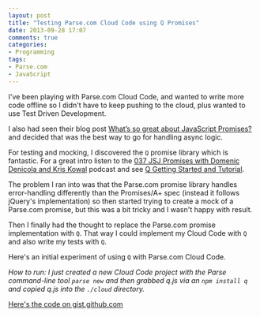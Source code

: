 ```yaml
---
layout: post
title: "Testing Parse.com Cloud Code using Q Promises"
date: 2013-09-28 17:07
comments: true
categories:
- Programming
tags:
- Parse.com
- JavaScript
---
```

I've been playing with Parse.com Cloud Code, and wanted to write more code offline so I didn't have to keep pushing to the cloud, plus wanted to use Test Driven Development.

I also had seen their blog post [What’s so great about JavaScript Promises?](http://blog.parse.com/2013/01/29/whats-so-great-about-javascript-promises/) and decided that was the best way to go for handling async logic.

For testing and mocking, I discovered the `Q` promise library which is fantastic. For a great intro listen to the [037 JSJ Promises with Domenic Denicola and Kris Kowal](http://javascriptjabber.com/037-jsj-promises-with-domenic-denicola-and-kris-kowal/) podcast and see [Q Getting Started and Tutorial](http://documentup.com/kriskowal/q/).

The problem I ran into was that the Parse.com promise library handles error-handling differently than the Promises/A+ spec (instead it follows jQuery's implementation) so then started trying to create a mock of a Parse.com promise, but this was a bit tricky and I wasn't happy with result.

Then I finally had the thought to replace the Parse.com promise implementation with `Q`. That way I could implement my Cloud Code with `Q` and also write my tests with `Q`.

Here's an initial experiment of using `Q` with Parse.com Cloud Code.

<em>How to run: I just created a new Cloud Code project with the Parse command-line tool `parse new` and then grabbed q.js via an `npm install q` and copied q.js into the `./cloud` directory.</em>

<script src="https://gist.github.com/6747919.js" type="text/javascript"></script>

[Here's the code on gist.github.com](https://gist.github.com/briangershon/6747919/)
